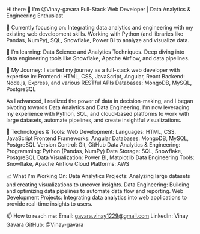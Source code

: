 Hi there 👋 I'm @Vinay-gavara
Full-Stack Web Developer | Data Analytics & Engineering Enthusiast

🔭 Currently focusing on:
Integrating data analytics and engineering with my existing web development skills.
Working with Python (and libraries like Pandas, NumPy), SQL, Snowflake, Power BI to analyze and visualize data.

🌱 I’m learning:
Data Science and Analytics Techniques.
Deep diving into data engineering tools like Snowflake, Apache Airflow, and data pipelines.

💼 My Journey:
I started my journey as a full-stack web developer with expertise in:
Frontend: HTML, CSS, JavaScript, Angular, React
Backend: Node.js, Express, and various RESTful APIs
Databases: MongoDB, MySQL, PostgreSQL

As I advanced, I realized the power of data in decision-making, and I began pivoting towards Data Analytics and Data Engineering. I'm now leveraging my experience with Python, SQL, and cloud-based platforms to work with large datasets, automate pipelines, and create insightful visualizations.

🚀 Technologies & Tools:
Web Development:
Languages: HTML, CSS, JavaScript
Frontend Frameworks: Angular
Databases: MongoDB, MySQL, PostgreSQL
Version Control: Git, GitHub
Data Analytics & Engineering:
Programming: Python (Pandas, NumPy)
Data Storage: SQL, Snowflake, PostgreSQL
Data Visualization: Power BI, Matplotlib
Data Engineering Tools: Snowflake, Apache Airflow
Cloud Platforms: AWS

📈 What I'm Working On:
Data Analytics Projects: Analyzing large datasets and creating visualizations to uncover insights.
Data Engineering: Building and optimizing data pipelines to automate data flow and reporting.
Web Development Projects: Integrating data analytics into web applications to provide real-time insights to users.

📫 How to reach me:
Email: gavara.vinay1229@gmail.com
LinkedIn: Vinay Gavara
GitHub: @Vinay-gavara
